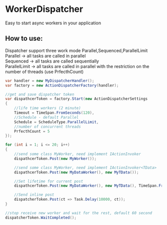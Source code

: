 # WorkerDispatcher
Easy to start async workers in your application

## How to use:
Dispatcher support three work mode Parallel,Sequenced,ParallelLimit<br/>
Parallel -> all tasks are called in parallel<br/>
Sequenced -> all tasks are called sequentially<br/>
ParallelLimit -> all tasks are called in parallel with the restriction on the number of threads (use PrfecthCount)<br/>

```csharp
var handler = new MyDispatcherHandler();
var factory = new ActionDispatcherFactory(handler);

//get and save dispatcher token
var dispathcerToken = factory.Start(new ActionDispatcherSettings
{
	//life time workers (2 minute)
	Timeout = TimeSpan.FromSeconds(120),
	//Schedule - default Parallel
	Schedule = ScheduleType.ParallelLimit,
	//number of concurrent threads 
	PrfecthCount = 5
});

for (int i = 1; i <= 20; i++)
{	
	//send some class MyWorker, need implement IActionInvoker
	dispathcerToken.Post(new MyWorker());

	//send some class MyWorker, need implement IActionInvoker<TData>
	dispathcerToken.Post(new MyDataWorker(), new MyTData());

	//Set lifetime for current post
	dispathcerToken.Post(new MyDataWorker(), new MyTData(), TimeSpan.FromSecond(10));

	//Send inline post
	dispatcherToken.Post(ct => Task.Delay(10000, ct));
}

//stop receive new worker and wait for the rest, default 60 second
dispatcherToken.WaitCompleted();
```